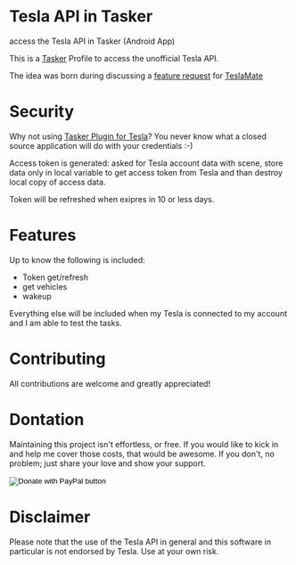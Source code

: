 # Tesla API in Tasker
access the Tesla API in Tasker (Android App)

This is a [Tasker](https://play.google.com/store/apps/details?id=net.dinglisch.android.taskerm) Profile to access the unofficial Tesla API.

The idea was born during discussing a [feature request](https://github.com/adriankumpf/teslamate/issues/156) for [TeslaMate](https://github.com/adriankumpf/teslamate)

# Security
Why not using [Tasker Plugin for Tesla](https://play.google.com/store/apps/details?id=com.crazydog.teslatasker)? You never know what a closed source application will do with your credentials :-)

Access token is generated: asked for Tesla account data with scene, store data only in local variable to get access token from Tesla and than destroy local copy of access data.

Token will be refreshed when exipres in 10 or less days.

# Features
Up to know the following is included:

- Token get/refresh
- get vehicles
- wakeup

Everything else will be included when my Tesla is connected to my account and I am able to test the tasks.

# Contributing
All contributions are welcome and greatly appreciated!

# Dontation
Maintaining this project isn't effortless, or free. If you would like to kick in and help me cover those costs, that would be awesome. If you don't, no problem; just share your love and show your support.

<form action="https://www.paypal.com/cgi-bin/webscr" method="post" target="_top">
<input type="hidden" name="cmd" value="_s-xclick" />
<input type="hidden" name="hosted_button_id" value="4GWXFMNWKC7UL" />
<input type="image" src="https://www.paypalobjects.com/en_US/i/btn/btn_donate_LG.gif" border="0" name="submit" title="PayPal - The safer, easier way to pay online!" alt="Donate with PayPal button" />
<img alt="" border="0" src="https://www.paypal.com/en_DE/i/scr/pixel.gif" width="1" height="1" />
</form>

# Disclaimer
Please note that the use of the Tesla API in general and this software in particular is not endorsed by Tesla. Use at your own risk.
